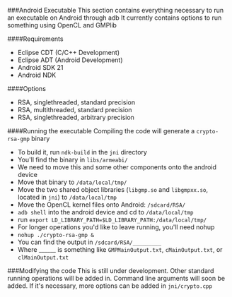 ###Android Executable
This section contains everything necessary to run an executable on Android through adb
It currently contains options to run something using OpenCL and GMPlib

####Requirements
* Eclipse CDT (C/C++ Development)
* Eclipse ADT (Android Development)
* Android SDK 21
* Android NDK

####Options
* RSA, singlethreaded, standard precision
* RSA, multithreaded, standard precision
* RSA, singlethreaded, arbitrary precision

####Running the executable
Compiling the code will generate a `crypto-rsa-gmp` binary
* To build it, run `ndk-build` in the `jni` directory
* You'll find the binary in `libs/armeabi/`
* We need to move this and some other components onto the android device
* Move that binary to `/data/local/tmp/`
* Move the two shared object libraries 
           (`libgmp.so` and `libgmpxx.so`, located in `jni`) to `/data/local/tmp`
* Move the OpenCL kernel files onto Android: `/sdcard/RSA/`
* `adb shell` into the android device and cd to `/data/local/tmp`
* run `export LD_LIBRARY_PATH=$LD_LIBRARY_PATH:/data/local/tmp/`
* For longer operations you'd like to leave running, you'll need nohup
* `nohup ./crypto-rsa-gmp &`
* You can find the output in `/sdcard/RSA/_________`
* Where ______ is something like `GMPMainOutput.txt`, `cMainOutput.txt`, or `clMainOutput.txt`

###Modifying the code
This is still under development. Other standard running operations will be added in.
Command line arguments will soon be added.
If it's necessary, more options can be added in `jni/crypto.cpp`



